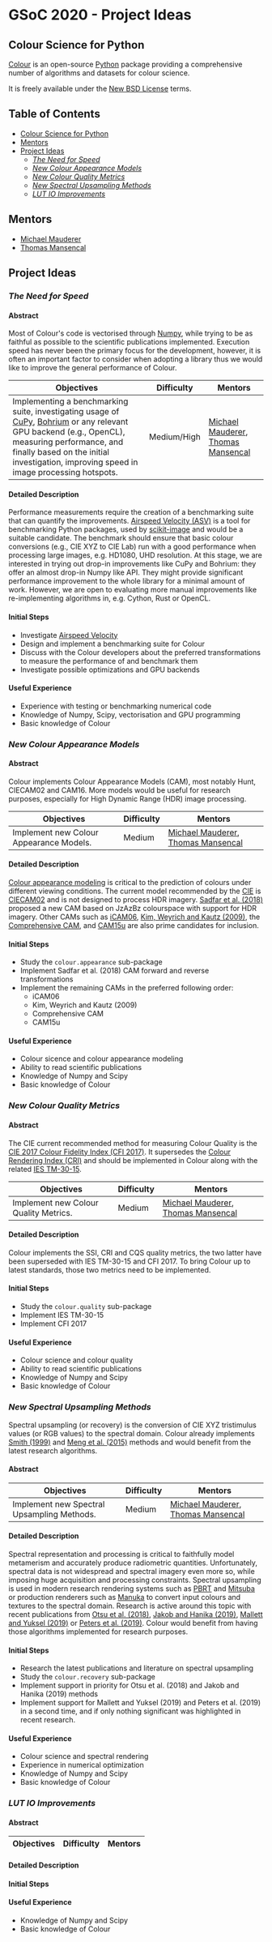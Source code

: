 # GSoC 2020 - Project Ideas

## Colour Science for Python

[Colour](https://github.com/colour-science/colour) is an open-source [Python](https://www.python.org/) package providing a comprehensive number of
algorithms and datasets for colour science.

It is freely available under the [New BSD License](https://opensource.org/licenses/BSD-3-Clause) terms.

## Table of Contents <!-- omit in toc -->

- [Colour Science for Python](#colour-science-for-python)
- [Mentors](#mentors)
- [Project Ideas](#project-ideas)
  - [*The Need for Speed*](#the-need-for-speed)
  - [*New Colour Appearance Models*](#new-colour-appearance-models)
  - [*New Colour Quality Metrics*](#new-colour-quality-metrics)
  - [*New Spectral Upsampling Methods*](#new-spectral-upsampling-methods)
  - [*LUT IO Improvements*](#lut-io-improvements)

## Mentors

- [Michael Mauderer](https://github.com/MichaelMauderer)
- [Thomas Mansencal](https://github.com/KelSolaar)

## Project Ideas

### *The Need for Speed*

#### Abstract

Most of Colour's code is vectorised through [Numpy](https://numpy.org/), while trying to be as faithful as possible to the scientific publications implemented. Execution speed has never been the primary focus for the development, however, it is often an important factor to consider when adopting a library thus we would like to improve the general performance of Colour.

| **Objectives** | **Difficulty** | **Mentors** |
| --- | --- | --- |
| Implementing a benchmarking suite, investigating usage of [CuPy](https://cupy.chainer.org/), [Bohrium](https://github.com/bh107/bohrium) or any relevant GPU backend (e.g., OpenCL), measuring performance, and finally based on the initial investigation, improving speed in image processing hotspots. | Medium/High | [Michael Mauderer](https://github.com/MichaelMauderer), [Thomas Mansencal](https://github.com/KelSolaar) |

#### Detailed Description

Performance measurements require the creation of a benchmarking suite that can quantify the improvements. [Airspeed Velocity (ASV)](https://asv.readthedocs.io/) is a tool for benchmarking Python packages, used by [scikit-image](https://scikit-image.org/docs/dev/contribute.html#benchmarks) and would be a suitable candidate. The benchmark should ensure that basic colour conversions (e.g., CIE XYZ to CIE Lab) run with a good performance when processing large images, e.g. HD1080, UHD resolution. At this stage, we are interested in trying out drop-in improvements like CuPy and Bohrium: they offer an almost drop-in Numpy like API. They might provide significant performance improvement to the whole library for a minimal amount of work. However, we are open to evaluating more manual improvements like re-implementing algorithms in, e.g. Cython, Rust or OpenCL.

#### Initial Steps

- Investigate [Airspeed Velocity](https://asv.readthedocs.io/)
- Design and implement a benchmarking suite for Colour
- Discuss with the Colour developers about the preferred transformations to measure the performance of and benchmark them
- Investigate possible optimizations and GPU backends

#### Useful Experience

- Experience with testing or benchmarking numerical code
- Knowledge of Numpy, Scipy, vectorisation and GPU programming
- Basic knowledge of Colour

### *New Colour Appearance Models*

#### Abstract

Colour implements Colour Appearance Models (CAM), most notably Hunt, CIECAM02 and CAM16. More models would be useful for research purposes, especially for High Dynamic Range (HDR) image processing.

| **Objectives** | **Difficulty** | **Mentors** |
| --- | --- | --- |
| Implement new Colour Appearance Models. | Medium | [Michael Mauderer](https://github.com/MichaelMauderer), [Thomas Mansencal](https://github.com/KelSolaar) |

#### Detailed Description

[Colour appearance modeling](https://en.wikipedia.org/wiki/Color_appearance_model) is critical to the prediction of colours under different viewing conditions. The current model recommended by the [CIE](http://cie.co.at/) is [CIECAM02](https://en.wikipedia.org/wiki/CIECAM02) and is not designed to process HDR imagery. [Sadfar et al. (2018)](https://doi.org/10.2352/ISSN.2169-2629.2018.26.96) proposed a new CAM based on JzAzBz colourspace with support for HDR imagery. Other CAMs such as [iCAM06](https://doi.org/10.1016/j.jvcir.2007.06.003), [Kim, Weyrich and Kautz (2009)](https://dl.acm.org/doi/abs/10.1145/1531326.1531333), the [Comprehensive CAM](https://doi.org/10.1002/col.22078), and [CAM15u](https://doi.org/10.1364/OE.23.012045) are also prime candidates for inclusion.

#### Initial Steps

- Study the `colour.appearance` sub-package
- Implement Sadfar et al. (2018) CAM forward and reverse transformations
- Implement the remaining CAMs in the preferred following order:
    - iCAM06
    - Kim, Weyrich and Kautz (2009)
    - Comprehensive CAM
    - CAM15u

#### Useful Experience

- Colour sicence and colour appearance modeling
- Ability to read scientific publications
- Knowledge of Numpy and Scipy
- Basic knowledge of Colour

### *New Colour Quality Metrics*

#### Abstract

The CIE current recommended method for measuring Colour Quality is the [CIE 2017 Colour Fidelity Index (CFI 2017)](http://cie.co.at/publications/cie-2017-colour-fidelity-index-accurate-scientific-use). It supersedes the [Colour Rendering Index (CRI)](https://en.wikipedia.org/wiki/Color_rendering_index) and should be implemented in Colour along with the related [IES TM-30-15](http://www.ies.org/store/product/ies-method-for-evaluating-light-source-color-rendition-3368.cfm).

| **Objectives** | **Difficulty** | **Mentors** |
| --- | --- | --- |
| Implement new Colour Quality Metrics. | Medium | [Michael Mauderer](https://github.com/MichaelMauderer), [Thomas Mansencal](https://github.com/KelSolaar) |

#### Detailed Description

Colour implements the SSI, CRI and CQS quality metrics, the two latter have been superseded with IES TM-30-15 and CFI 2017. To bring Colour up to latest standards, those two metrics need to be implemented.

#### Initial Steps

- Study the `colour.quality` sub-package
- Implement IES TM-30-15
- Implement CFI 2017

#### Useful Experience

- Colour science and colour quality
- Ability to read scientific publications
- Knowledge of Numpy and Scipy
- Basic knowledge of Colour

### *New Spectral Upsampling Methods*

Spectral upsampling (or recovery) is the conversion of CIE XYZ tristimulus values
(or RGB values) to the spectral domain. Colour already implements [Smith (1999)](https://doi.org/10.1080/10867651.1999.10487511) and [Meng et al. (2015)](https://doi.org/10.1111/cgf.12676) methods and would benefit from the latest research algorithms.

#### Abstract

| **Objectives** | **Difficulty** | **Mentors** |
| --- | --- | --- |
| Implement new Spectral Upsampling Methods. | Medium | [Michael Mauderer](https://github.com/MichaelMauderer), [Thomas Mansencal](https://github.com/KelSolaar) |

#### Detailed Description

Spectral representation and processing is critical to faithfully model
metamerism and accurately produce radiometric quantities. Unfortunately,
spectral data is not widespread and spectral imagery even more so, while
imposing huge acquisition and processing constraints. Spectral upsampling is
used in modern research rendering systems such as
[PBRT](https://github.com/mmp/pbrt-v3) and [Mitsuba](https://www.mitsuba-renderer.org/)
or production renderers such as [Manuka](https://www.wetafx.co.nz/research-and-tech/technology/manuka/) to convert input colours and textures to the spectral domain.
Research is active around this topic with recent publications from [Otsu et al. (2018)](http://lightmetrica.org/h-otsu/project/rgb2spec/), [Jakob and Hanika (2019)](http://rgl.epfl.ch/publications/Jakob2019Spectral), [Mallett and Yuksel (2019)](https://geometrian.com/data/research/spectral-primaries/EGSR2019_SpectralPrimaryDecomposition.pdf) or [Peters et al. (2019)](https://doi.org/10.1145/3306346.3322964). Colour would
 benefit from having those algorithms implemented for research purposes.

#### Initial Steps

- Research the latest publications and literature on spectral upsampling
- Study the `colour.recovery` sub-package
- Implement support in priority for Otsu et al. (2018) and Jakob and Hanika (2019)
  methods
- Implement support for Mallett and Yuksel (2019) and Peters et al. (2019) in
  a second time, and if only nothing significant was highlighted in recent
  research.

#### Useful Experience

- Colour science and spectral rendering
- Experience in numerical optimization
- Knowledge of Numpy and Scipy
- Basic knowledge of Colour

### *LUT IO Improvements*

#### Abstract

| **Objectives** | **Difficulty** | **Mentors** |
| --- | --- | --- |

#### Detailed Description

#### Initial Steps

#### Useful Experience

- Knowledge of Numpy and Scipy
- Basic knowledge of Colour
